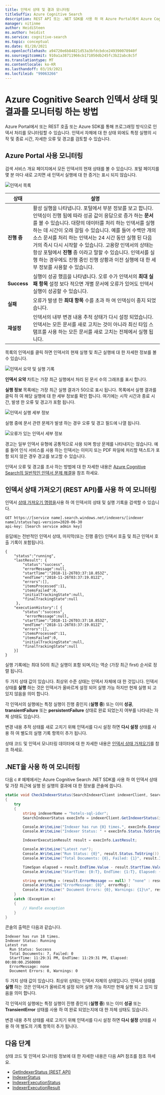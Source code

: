 ```yaml
---
title: 인덱서 상태 및 결과 모니터링
titleSuffix: Azure Cognitive Search
description: REST API 또는 .NET SDK를 사용 하 여 Azure Portal에서 Azure Cognitive Search 인덱서의 상태, 진행률 및 결과를 모니터링 합니다.
manager: nitinme
author: HeidiSteen
ms.author: heidist
ms.service: cognitive-search
ms.topic: conceptual
ms.date: 01/28/2021
ms.openlocfilehash: a94720e6b84821d53a3bfdcbdce249390078940f
ms.sourcegitcommit: 910a1a38711966cb171050db245fc3b22abc8c5f
ms.translationtype: MT
ms.contentlocale: ko-KR
ms.lasthandoff: 03/19/2021
ms.locfileid: "99063266"
---
```

# <a name="how-to-monitor-azure-cognitive-search-indexer-status-and-results"></a>Azure Cognitive Search 인덱서 상태 및 결과를 모니터링 하는 방법

Azure Portal에서 또는 REST 호출 또는 Azure SDK를 통해 프로그래밍 방식으로 인덱서 처리를 모니터링할 수 있습니다. 인덱서 자체에 대 한 상태 외에도 특정 실행의 시작 및 종료 시간, 자세한 오류 및 경고를 검토할 수 있습니다.

## <a name="monitor-using-azure-portal"></a>Azure Portal 사용 모니터링

검색 서비스 개요 페이지에서 모든 인덱서의 현재 상태를 볼 수 있습니다. 포털 페이지를 몇 분 마다 새로 고치면 새 인덱서 실행에 대 한 증거는 표시 되지 않습니다.

   ![인덱서 목록](media/search-monitor-indexers/indexers-list.png "인덱서 목록")

| 상태 | 설명 |
|--------|-------------|
| **진행 중** | 활성 실행을 나타냅니다. 포털에서 부분 정보를 보고 합니다. 인덱싱이 진행 됨에 따라 성공 값이 응답으로 증가 하는 **문서** 를 볼 수 있습니다. 대량의 데이터를 처리 하는 인덱서를 실행 하는 데 시간이 오래 걸릴 수 있습니다. 예를 들어 수백만 개의 소스 문서를 처리 하는 인덱서는 24 시간 동안 실행 된 다음 거의 즉시 다시 시작할 수 있습니다. 고용량 인덱서의 상태는 항상 포털에서 **진행** 중 이라고 말할 수 있습니다. 인덱서를 실행 하는 경우에도 진행 중인 진행 상황과 이전 실행에 대 한 세부 정보를 사용할 수 있습니다. |
| **Success** | 실행이 성공 했음을 나타냅니다. 오류 수가 인덱서의 **최대 실패 항목** 설정 보다 적으면 개별 문서에 오류가 있어도 인덱서 실행이 성공할 수 있습니다. |
| **실패** | 오류가 발생 한 **최대 항목** 수를 초과 하 여 인덱싱이 중지 되었습니다. |
| **재설정** | 인덱서의 내부 변경 내용 추적 상태가 다시 설정 되었습니다. 인덱서는 모든 문서를 새로 고치는 것이 아니라 최신 타임 스탬프를 사용 하는 모든 문서를 새로 고치는 전체에서 실행 됩니다. |

목록의 인덱서를 클릭 하면 인덱서의 현재 실행 및 최근 실행에 대 한 자세한 정보를 볼 수 있습니다.

   ![인덱서 요약 및 실행 기록](media/search-monitor-indexers/indexer-summary.png "인덱서 요약 및 실행 기록")

**인덱서 요약** 차트는 가장 최근 실행에서 처리 된 문서 수의 그래프를 표시 합니다.

**실행 정보** 목록에는 가장 최근 실행 결과가 50으로 표시 됩니다. 목록에서 실행 결과를 클릭 하 여 해당 실행에 대 한 세부 정보를 확인 합니다. 여기에는 시작 시간과 종료 시간, 발생 한 오류 및 경고가 포함 됩니다.

   ![인덱서 실행 세부 정보](media/search-monitor-indexers/indexer-execution.png "인덱서 실행 세부 정보")

실행 중에 문서 관련 문제가 발생 하는 경우 오류 및 경고 필드에 나열 됩니다.

   ![오류가 있는 인덱서 세부 정보](media/search-monitor-indexers/indexer-execution-error.png "오류가 있는 인덱서 세부 정보")

경고는 일부 인덱서 유형에 공통적으로 사용 되며 항상 문제를 나타내지는 않습니다. 예를 들어 인식 서비스를 사용 하는 인덱서는 이미지 또는 PDF 파일에 처리할 텍스트가 포함 되지 않은 경우 경고를 보고할 수 있습니다. 

인덱서 오류 및 경고를 조사 하는 방법에 대 한 자세한 내용은 [Azure Cognitive Search의 일반적인 인덱서 문제 해결](search-indexer-troubleshooting.md)을 참조 하세요.

## <a name="monitor-using-get-indexer-status-rest-api"></a>인덱서 상태 가져오기 (REST API)를 사용 하 여 모니터링

인덱서 [상태 가져오기 명령을](/rest/api/searchservice/get-indexer-status)사용 하 여 인덱서의 상태 및 실행 기록을 검색할 수 있습니다.

```http
GET https://[service name].search.windows.net/indexers/[indexer name]/status?api-version=2020-06-30
api-key: [Search service admin key]
```

응답에는 전반적인 인덱서 상태, 마지막(또는 진행 중인) 인덱서 호출 및 최근 인덱서 호출 기록이 포함됩니다.

```output
{
    "status":"running",
    "lastResult": {
        "status":"success",
        "errorMessage":null,
        "startTime":"2018-11-26T03:37:18.853Z",
        "endTime":"2018-11-26T03:37:19.012Z",
        "errors":[],
        "itemsProcessed":11,
        "itemsFailed":0,
        "initialTrackingState":null,
        "finalTrackingState":null
     },
    "executionHistory":[ {
        "status":"success",
         "errorMessage":null,
        "startTime":"2018-11-26T03:37:18.853Z",
        "endTime":"2018-11-26T03:37:19.012Z",
        "errors":[],
        "itemsProcessed":11,
        "itemsFailed":0,
        "initialTrackingState":null,
        "finalTrackingState":null
    }]
}
```

실행 기록에는 최대 50의 최근 실행이 포함 되며,이는 역순 (가장 최근 first) 순서로 정렬 됩니다.

두 가지 상태 값이 있습니다. 최상위 수준 상태는 인덱서 자체에 대 한 것입니다. 인덱서 상태를 **실행** 하는 것은 인덱서가 올바르게 설정 되어 실행 가능 하지만 현재 실행 되 고 있지 않음을 의미 합니다.

각 인덱서의 실행에는 특정 실행이 진행 중인지 (**실행 중**) 또는 이미 **성공**, **transientFailure** 또는 **persistentFailure** 상태로 완료 되었는지 여부를 나타내는 자체 상태도 있습니다. 

변경 내용 추적 상태를 새로 고치기 위해 인덱서를 다시 설정 하면 **다시 설정** 상태를 사용 하 여 별도의 실행 기록 항목이 추가 됩니다.

상태 코드 및 인덱서 모니터링 데이터에 대 한 자세한 내용은 [인덱서 상태 가져오기](/rest/api/searchservice/get-indexer-status)를 참조 하세요.

## <a name="monitor-using-net"></a>.NET을 사용 하 여 모니터링

다음 c # 예제에서는 Azure Cognitive Search .NET SDK를 사용 하 여 인덱서 상태 및 가장 최근에 실행 된 실행의 결과에 대 한 정보를 콘솔에 씁니다.

```csharp
static void CheckIndexerStatus(SearchIndexerClient indexerClient, SearchIndexer indexer)
{
    try
    {
        string indexerName = "hotels-sql-idxr";
        SearchIndexerStatus execInfo = indexerClient.GetIndexerStatus(indexerName);

        Console.WriteLine("Indexer has run {0} times.", execInfo.ExecutionHistory.Count);
        Console.WriteLine("Indexer Status: " + execInfo.Status.ToString());

        IndexerExecutionResult result = execInfo.LastResult;

        Console.WriteLine("Latest run");
        Console.WriteLine("Run Status: {0}", result.Status.ToString());
        Console.WriteLine("Total Documents: {0}, Failed: {1}", result.ItemCount, result.FailedItemCount);

        TimeSpan elapsed = result.EndTime.Value - result.StartTime.Value;
        Console.WriteLine("StartTime: {0:T}, EndTime: {1:T}, Elapsed: {2:t}", result.StartTime.Value, result.EndTime.Value, elapsed);

        string errorMsg = (result.ErrorMessage == null) ? "none" : result.ErrorMessage;
        Console.WriteLine("ErrorMessage: {0}", errorMsg);
        Console.WriteLine(" Document Errors: {0}, Warnings: {1}\n", result.Errors.Count, result.Warnings.Count);
    }
    catch (Exception e)
    {
        // Handle exception
    }
}
```

콘솔의 출력은 다음과 같습니다.

```output
Indexer has run 18 times.
Indexer Status: Running
Latest run
  Run Status: Success
  Total Documents: 7, Failed: 0
  StartTime: 11:29:31 PM, EndTime: 11:29:31 PM, Elapsed: 00:00:00.2560000
  ErrorMessage: none
  Document Errors: 0, Warnings: 0
```

두 가지 상태 값이 있습니다. 최상위 상태는 인덱서 자체의 상태입니다. 인덱서 상태를 **실행** 하는 것은 인덱서가 올바르게 설정 되어 실행 가능 하지만 현재 실행 되 고 있지 않음을 의미 합니다.

각 인덱서의 실행에는 특정 실행이 진행 중인지 (**실행 중**) 또는 이미 **성공** 또는 **TransientError** 상태를 사용 하 여 완료 되었는지에 대 한 자체 상태도 있습니다. 

변경 내용 추적 상태를 새로 고치기 위해 인덱서를 다시 설정 하면 **다시 설정** 상태를 사용 하 여 별도의 기록 항목이 추가 됩니다.

## <a name="next-steps"></a>다음 단계

상태 코드 및 인덱서 모니터링 정보에 대 한 자세한 내용은 다음 API 참조를 참조 하세요.

* [GetIndexerStatus (REST API)](/rest/api/searchservice/get-indexer-status)
* [IndexerStatus](/dotnet/api/azure.search.documents.indexes.models.indexerstatus)
* [IndexerExecutionStatus](/dotnet/api/azure.search.documents.indexes.models.indexerexecutionstatus)
* [IndexerExecutionResult](/dotnet/api/azure.search.documents.indexes.models.indexerexecutionresult)
